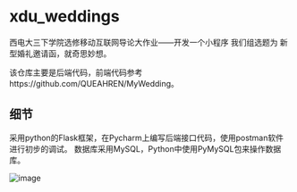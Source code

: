 # xdu_weddings
西电大三下学院选修移动互联网导论大作业——开发一个小程序
我们组选题为 新型婚礼邀请函，就奇思妙想。

该仓库主要是后端代码，前端代码参考https://github.com/QUEAHREN/MyWedding。
## 细节
采用python的Flask框架，在Pycharm上编写后端接口代码，使用postman软件进行初步的调试。
数据库采用MySQL，Python中使用PyMySQL包来操作数据库。

   ![image](https://user-images.githubusercontent.com/56354096/158998497-119b873c-4a06-4ecb-ad07-175ea91f7745.png)



